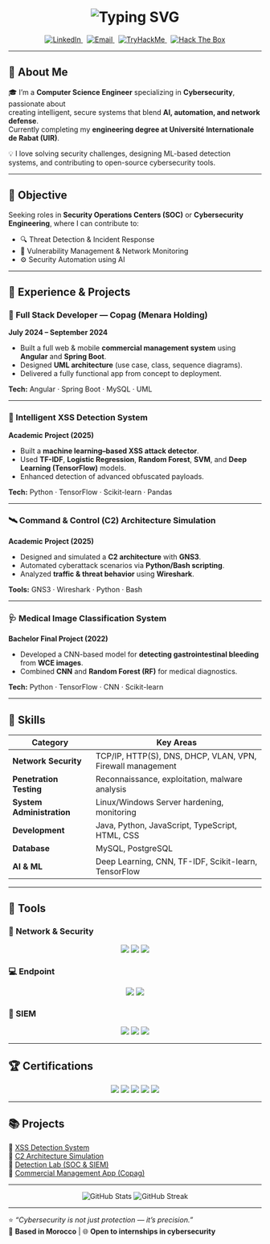 <!-- Profile Header -->
<h1 align="center">
  <img src="https://readme-typing-svg.demolab.com?font=Fira+Code&size=26&duration=3000&pause=1000&color=00FF00&center=true&vCenter=true&width=600&lines=%F0%9F%91%8B+Hello%2C+I'm+Abdelhakim+Hani;Cybersecurity+Engineer+%7C+Full+Stack+Developer;AI+%2B+Automation+%2B+Security+Enthusiast;Hack+The+Future+%7C+Secure+The+World" alt="Typing SVG" />
</h1>

<p align="center">
  <a href="https://www.linkedin.com/in/abdelhakim-hani" target="_blank" rel="noopener">
    <img src="https://img.shields.io/badge/LinkedIn-0072b1?style=for-the-badge&logo=linkedin&logoColor=white" alt="LinkedIn"/>
  </a>
  &nbsp;
  <a href="mailto:han.23hani@gmail.com">
    <img src="https://img.shields.io/badge/Email-D14836?style=for-the-badge&logo=gmail&logoColor=white" alt="Email"/>
  </a>
  &nbsp;
  <a href="https://tryhackme.com/p/hani23" target="_blank" rel="noopener">
    <img src="https://img.shields.io/badge/TryHackMe-7B1FA2?style=for-the-badge&logo=tryhackme&logoColor=white" alt="TryHackMe"/>
  </a>
  &nbsp;
  <a href="https://www.hackthebox.com/profile/YOUR_HTB_USERNAME" target="_blank" rel="noopener">
    <img src="https://img.shields.io/badge/HackTheBox-101010?style=for-the-badge&logo=hackthebox&logoColor=white" alt="Hack The Box"/>
  </a>
</p>

---

## 🧩 About Me  

🎓 I’m a **Computer Science Engineer** specializing in **Cybersecurity**, passionate about  
creating intelligent, secure systems that blend **AI, automation, and network defense**.  
Currently completing my **engineering degree at Université Internationale de Rabat (UIR)**.  

💡 I love solving security challenges, designing ML-based detection systems, and contributing to open-source cybersecurity tools.  

---

## 🎯 Objective  
Seeking roles in **Security Operations Centers (SOC)** or **Cybersecurity Engineering**, where I can contribute to:
- 🔍 Threat Detection & Incident Response  
- 🧰 Vulnerability Management & Network Monitoring  
- ⚙️ Security Automation using AI  

---

## 💼 Experience & Projects  

### 🧱 Full Stack Developer — Copag (Menara Holding)  
**July 2024 – September 2024**  
- Built a full web & mobile **commercial management system** using **Angular** and **Spring Boot**.  
- Designed **UML architecture** (use case, class, sequence diagrams).  
- Delivered a fully functional app from concept to deployment.  

**Tech:** Angular · Spring Boot · MySQL · UML  

---

### 🧠 Intelligent XSS Detection System  
**Academic Project (2025)**  
- Built a **machine learning–based XSS attack detector**.  
- Used **TF-IDF**, **Logistic Regression**, **Random Forest**, **SVM**, and **Deep Learning (TensorFlow)** models.  
- Enhanced detection of advanced obfuscated payloads.  

**Tech:** Python · TensorFlow · Scikit-learn · Pandas  

---

### 🛰️ Command & Control (C2) Architecture Simulation  
**Academic Project (2025)**  
- Designed and simulated a **C2 architecture** with **GNS3**.  
- Automated cyberattack scenarios via **Python/Bash scripting**.  
- Analyzed **traffic & threat behavior** using **Wireshark**.  

**Tools:** GNS3 · Wireshark · Python · Bash  

---

### 🩺 Medical Image Classification System  
**Bachelor Final Project (2022)**  
- Developed a CNN-based model for **detecting gastrointestinal bleeding** from **WCE images**.  
- Combined **CNN** and **Random Forest (RF)** for medical diagnostics.  

**Tech:** Python · TensorFlow · CNN · Scikit-learn  

---

## 🧠 Skills  

| Category | Key Areas |
|-----------|------------|
| **Network Security** | TCP/IP, HTTP(S), DNS, DHCP, VLAN, VPN, Firewall management |
| **Penetration Testing** | Reconnaissance, exploitation, malware analysis |
| **System Administration** | Linux/Windows Server hardening, monitoring |
| **Development** | Java, Python, JavaScript, TypeScript, HTML, CSS |
| **Database** | MySQL, PostgreSQL |
| **AI & ML** | Deep Learning, CNN, TF-IDF, Scikit-learn, TensorFlow |

---

## 🧰 Tools  

### 🛜 Network & Security
<div align="center">
  <img src="https://img.shields.io/badge/-Wireshark-1679A7?style=for-the-badge&logo=Wireshark&logoColor=white"/>
  <img src="https://img.shields.io/badge/-Suricata-EF3B2D?style=for-the-badge&logo=Suricata&logoColor=white"/>
  <img src="https://img.shields.io/badge/-Zeek-777BB4?style=for-the-badge&logo=Zeek&logoColor=white"/>
</div>

### 💻 Endpoint
<div align="center">
  <img src="https://img.shields.io/badge/-Microsoft_Defender_for_Endpoint-00A4EF?style=for-the-badge&logo=Microsoft&logoColor=white"/>
  <img src="https://img.shields.io/badge/-Velociraptor-4B275F?style=for-the-badge&logo=Velociraptor&logoColor=white"/>
</div>

### 🧾 SIEM
<div align="center">
  <img src="https://img.shields.io/badge/-Microsoft_Sentinel-0078D4?style=for-the-badge&logo=Microsoft&logoColor=white"/>
  <img src="https://img.shields.io/badge/-Splunk-000000?style=for-the-badge&logo=Splunk&logoColor=white"/>
  <img src="https://img.shields.io/badge/-Elastic-005571?style=for-the-badge&logo=Elastic&logoColor=white"/>
</div>

---

## 🏆 Certifications  
<div align="center">
  <img src="https://img.shields.io/badge/-CompTIA_Security%2B-FF0000?style=for-the-badge&logo=CompTIA&logoColor=white"/>
  <img src="https://img.shields.io/badge/-CompTIA_Network%2B-007ACC?style=for-the-badge&logo=CompTIA&logoColor=white"/>
  <img src="https://img.shields.io/badge/-CompTIA_A%2B-4D4D4D?style=for-the-badge&logo=CompTIA&logoColor=white"/>
  <img src="https://img.shields.io/badge/-CDSA-006400?style=for-the-badge&logoColor=white"/>
  <img src="https://img.shields.io/badge/-CCD-000080?style=for-the-badge&logoColor=white"/>
</div>

---

## 📚 Projects  
🔗 [XSS Detection System](https://github.com/Abdelhakim-Hani/XSS-Detection)  
🔗 [C2 Architecture Simulation](https://github.com/Abdelhakim-Hani/C2-Architecture)  
🔗 [Detection Lab (SOC & SIEM)](https://github.com/Abdelhakim-Hani/Detection-Lab)  
🔗 [Commercial Management App (Copag)](https://github.com/Abdelhakim-Hani/Commercial-Management-App)  

---

<div align="center">
  <img src="https://github-readme-stats.vercel.app/api?username=Abdelhakim-Hani&show_icons=true&theme=radical" alt="GitHub Stats"/>
  <img src="https://github-readme-streak-stats.herokuapp.com/?user=Abdelhakim-Hani&theme=radical" alt="GitHub Streak"/>
</div>

---

⭐ *“Cybersecurity is not just protection — it’s precision.”*  
📍 **Based in Morocco** | 🌐 **Open to internships in cybersecurity**  
